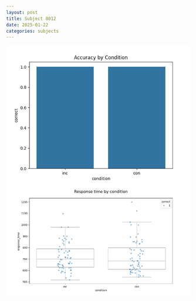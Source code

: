 ```yaml
---
layout: post
title: Subject 8012
date: 2025-01-22
categories: subjects
---
```


![](data/8012/run-6/8012_NF_acc.png)
![](data/8012/run-6/8012_NF_rt.png)

